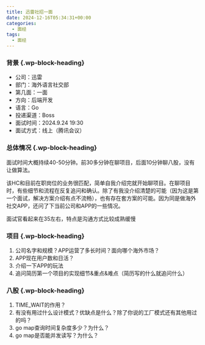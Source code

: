 ```yaml
---
title: 迅雷社招一面
date: 2024-12-16T05:34:31+00:00
categories:
  - 面经
tags:
  - 面经
---
```


### <span class="ez-toc-section" id="%E8%83%8C%E6%99%AF"></span>背景<span class="ez-toc-section-end"></span> {.wp-block-heading}

  * 公司：迅雷
  * 部门：海外语言社交部
  * 第几面：一面
  * 方向：后端开发
  * 语言：Go
  * 投递渠道：Boss
  * 面试时间：2024.9.24 19:30
  * 面试方式：线上（腾讯会议）

### <span class="ez-toc-section" id="%E6%80%BB%E4%BD%93%E6%83%85%E5%86%B5"></span>总体情况<span class="ez-toc-section-end"></span> {.wp-block-heading}

面试时间大概持续40-50分钟。前30多分钟在聊项目，后面10分钟聊八股，没有让做算法。

该HC和目前在职岗位的业务很匹配，简单自我介绍完就开始聊项目。在聊项目时，有些细节和流程在反复追问和确认。除了有我没介绍清楚的可能（因为这是第一个面试，解决方案介绍有点不流畅），也有存在套方案的可能。因为同是做海外社交APP，还问了下当前公司和APP的一些情况。

面试官看起来在35左右，特点是沟通方式比较成熟缓慢

### <span class="ez-toc-section" id="%E9%A1%B9%E7%9B%AE"></span>项目<span class="ez-toc-section-end"></span> {.wp-block-heading}

  1. 公司名字和规模？APP运营了多长时间？面向哪个海外市场？
  2. APP现在用户数和日活？
  3. 介绍一下APP的玩法
  4. 追问简历第一个项目的实现细节&重点&难点（简历写的什么就追问什么）

### <span class="ez-toc-section" id="%E5%85%AB%E8%82%A1"></span>八股<span class="ez-toc-section-end"></span> {.wp-block-heading}

  1. TIME_WAIT的作用？
  2. 有没有用过什么设计模式？优缺点是什么？除了你说的工厂模式还有其他用过的吗？
  3. go map查询时间复杂度多少？为什么？
  4. go map是否能并发读写？为什么？